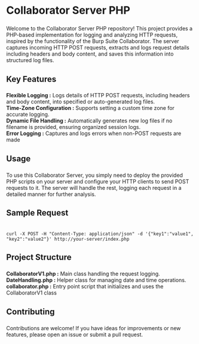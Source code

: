 <h1 align="left">Collaborator Server PHP</h1>

###

<p align="left">Welcome to the Collaborator Server PHP repository! This project provides a PHP-based implementation for logging and analyzing HTTP requests, inspired by the functionality of the Burp Suite Collaborator. The server captures incoming HTTP POST requests, extracts and logs request details including headers and body content, and saves this information into structured log files.</p>

###

<h2 align="left">Key Features</h2>

###

<p align="left"><b>Flexible Logging :</b> Logs details of HTTP POST requests, including headers and body content, into specified or auto-generated log files.<br><b>Time-Zone Configuration :</b> Supports setting a custom time zone for accurate logging.<br><b>Dynamic File Handling :</b> Automatically generates new log files if no filename is provided, ensuring organized session logs.<br><b>Error Logging :</b> Captures and logs errors when non-POST requests are made</p>

###

<h2 align="left">Usage</h2>

###

<p align="left">To use this Collaborator Server, you simply need to deploy the provided PHP scripts on your server and configure your HTTP clients to send POST requests to it. The server will handle the rest, logging each request in a detailed manner for further analysis.</p>

###

<h2 align="left">Sample Request</h2>

###
```

curl -X POST -H "Content-Type: application/json" -d '{"key1":"value1", "key2":"value2"}' http://your-server/index.php

```
###

<h2 align="left">Project Structure</h2>

###

<p align="left"><b>CollaboratorV1.php :</b> Main class handling the request logging.<br><b>DateHandling.php :</b> Helper class for managing date and time operations.<br><b>collaborator.php :</b> Entry point script that initializes and uses the CollaboratorV1 class</p>

###

<h2 align="left">Contributing</h2>

###

<p align="left">Contributions are welcome! If you have ideas for improvements or new features, please open an issue or submit a pull request.</p>

###